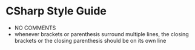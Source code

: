 # CSharp Style Guide

- NO COMMENTS
- whenever brackets or parenthesis surround multiple lines, the closing brackets or the closing parenthesis should be on its own line 